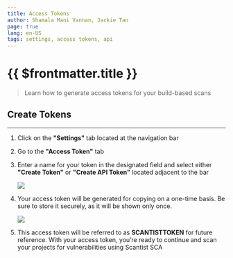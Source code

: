 ```yaml
---
title: Access Tokens
author: Shamala Mani Vannan, Jackie Tan
page: true
lang: en-US
tags: settings, access tokens, api
---
```


<ClientOnly>

# {{ $frontmatter.title }}

> Learn how to generate access tokens for your build-based scans

## Create Tokens

<hr class="thick" />

1. Click on the **"Settings"** tab located at the navigation bar

2. Go to the **"Access Token"** tab

3. Enter a name for your token in the designated field and select either **"Create Token"** or **"Create API Token"** located adjacent to the bar

    <img src="/images/Settings/Access-Tokens-1.png" />

4. Your access token will be generated for copying on a one-time basis. Be sure to store it securely, as it will be shown only once.

    <img src="/images/Settings/Access-Tokens-2.png" />

5. This access token will be referred to as **SCANTISTTOKEN** for future reference. With your access token, you’re ready to continue and scan your projects for vulnerabilities using Scantist SCA

</ClientOnly>
